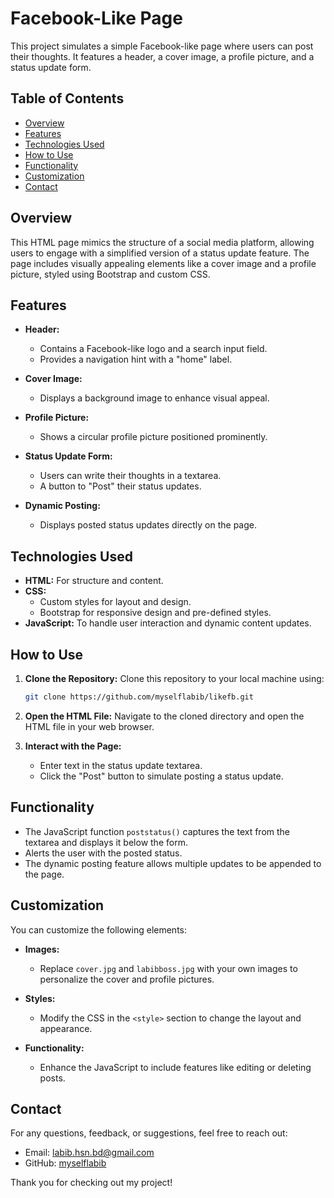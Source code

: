 # Facebook-Like Page

This project simulates a simple Facebook-like page where users can post their thoughts. It features a header, a cover image, a profile picture, and a status update form.

## Table of Contents

- [Overview](#overview)
- [Features](#features)
- [Technologies Used](#technologies-used)
- [How to Use](#how-to-use)
- [Functionality](#functionality)
- [Customization](#customization)
- [Contact](#contact)

## Overview

This HTML page mimics the structure of a social media platform, allowing users to engage with a simplified version of a status update feature. The page includes visually appealing elements like a cover image and a profile picture, styled using Bootstrap and custom CSS.

## Features

- **Header:** 
  - Contains a Facebook-like logo and a search input field.
  - Provides a navigation hint with a "home" label.

- **Cover Image:**
  - Displays a background image to enhance visual appeal.

- **Profile Picture:**
  - Shows a circular profile picture positioned prominently.

- **Status Update Form:**
  - Users can write their thoughts in a textarea.
  - A button to "Post" their status updates.

- **Dynamic Posting:**
  - Displays posted status updates directly on the page.

## Technologies Used

- **HTML:** For structure and content.
- **CSS:** 
  - Custom styles for layout and design.
  - Bootstrap for responsive design and pre-defined styles.
- **JavaScript:** To handle user interaction and dynamic content updates.

## How to Use

1. **Clone the Repository:**
   Clone this repository to your local machine using:
    ```sh
    git clone https://github.com/myselflabib/likefb.git
    ```

2. **Open the HTML File:**
   Navigate to the cloned directory and open the HTML file in your web browser.

3. **Interact with the Page:**
   - Enter text in the status update textarea.
   - Click the "Post" button to simulate posting a status update.

## Functionality

- The JavaScript function `poststatus()` captures the text from the textarea and displays it below the form.
- Alerts the user with the posted status.
- The dynamic posting feature allows multiple updates to be appended to the page.

## Customization

You can customize the following elements:

- **Images:**
  - Replace `cover.jpg` and `labibboss.jpg` with your own images to personalize the cover and profile pictures.

- **Styles:**
  - Modify the CSS in the `<style>` section to change the layout and appearance.

- **Functionality:**
  - Enhance the JavaScript to include features like editing or deleting posts.

## Contact

For any questions, feedback, or suggestions, feel free to reach out:

- Email: labib.hsn.bd@gmail.com
- GitHub: [myselflabib](https://github.com/myselflabib)

Thank you for checking out my project!
